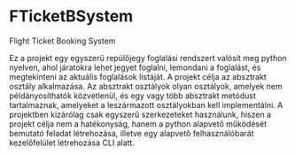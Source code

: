 # FTicketBSystem
Flight Ticket Booking System

Ez a projekt egy egyszerű repülőjegy foglalási rendszert valósít meg python nyelven, ahol járatokra lehet jegyet foglalni, lemondani a foglalást, és megtekinteni az aktuális foglalások listáját.
A projekt célja az absztrakt osztály alkalmazása. Az absztrakt osztályok olyan osztályok, amelyek nem példányosíthatók közvetlenül, és egy vagy több absztrakt metódust tartalmaznak, amelyeket a leszármazott osztályokban kell implementálni.
A projektben kizárólag csak egyszerű szerkezeteket használunk, hiszen a projekt célja nem a hatékonyság, hanem a python alapvető működését bemutató feladat létrehozása, illetve egy alapvető felhasználóbarát kezelőfelület létrehozása CLI alatt.
